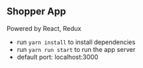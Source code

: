 ## Shopper App

Powered by React, Redux

- run `yarn install` to install dependencies
- run `yarn run start` to run the app server
- default port: localhost:3000